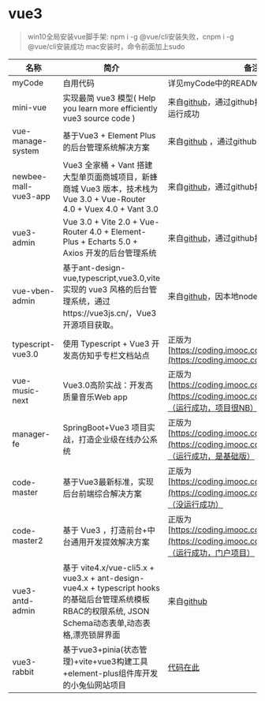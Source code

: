 # vue3
> win10全局安装vue脚手架: npm i -g @vue/cli安装失败，cnpm i -g @vue/cli安装成功
> mac安装时，命令前面加上sudo

| 名称 | 简介 | 备注 |
| ---- | ---- | ---- |
| myCode | 自用代码 | 详见myCode中的README | 
| mini-vue | 实现最简 vue3 模型( Help you learn more efficiently vue3 source code )  | 来自[github](https://github.com/cuixiaorui/mini-vue)，通过github搜索vue3获取，mac运行成功 | 
| vue-manage-system | 基于Vue3 + Element Plus 的后台管理系统解决方案| 来自[github](https://github.com/lin-xin/vue-manage-system) ，通过github搜索vue3获取  | 
| newbee-mall-vue3-app | Vue3 全家桶 + Vant 搭建大型单页面商城项目，新蜂商城 Vue3 版本，技术栈为 Vue 3.0 + Vue-Router 4.0 + Vuex 4.0 + Vant 3.0 | 来自[github](https://github.com/newbee-ltd/newbee-mall-vue3-app)，通过github搜索vue3获取 | 
| vue3-admin | Vue 3.0 + Vite 2.0 + Vue-Router 4.0 + Element-Plus + Echarts 5.0 + Axios 开发的后台管理系统| 来自[github](https://github.com/newbee-ltd/vue3-admin)，通过github搜索vue3获取  | 
| vue-vben-admin | 基于ant-design-vue,typescript,vue3.0,vite实现的 vue3 风格的后台管理系统，通过https://vue3js.cn/，Vue3开源项目获取。 | 来自[github](https://github.com/anncwb/vue-vben-admin)，因本地node版本问题未运行成功 | 
| typescript-vue3.0 | 使用 Typescript + Vue3 开发高仿知乎专栏文档站点 | 正版为[https://coding.imooc.com/class/449.html](https://coding.imooc.com/class/449.html) | 
| vue-music-next | Vue3.0高阶实战：开发高质量音乐Web app | 正版为[https://coding.imooc.com/class/503.html](https://coding.imooc.com/class/503.html)，（运行成功，项目很NB） | 
| manager-fe | SpringBoot+Vue3 项目实战，打造企业级在线办公系统 | 正版为[https://coding.imooc.com/class/530.html](https://coding.imooc.com/class/530.html)，（运行成功，是基础版） | 
| code-master | 基于Vue3最新标准，实现后台前端综合解决方案 | 正版为[https://coding.imooc.com/class/542.html](https://coding.imooc.com/class/542.html)，（没运行成功） | 
| code-master2 | 基于 Vue3 ，打造前台+中台通用开发提效解决方案 | 正版为[https://coding.imooc.com/class/577.html](https://coding.imooc.com/class/577.html)，（运行成功，门户项目） | 
| vue3-antd-admin | 基于 vite4.x/vue-cli5.x + vue3.x + ant-design-vue4.x + typescript hooks 的基础后台管理系统模板 RBAC的权限系统, JSON Schema动态表单,动态表格,漂亮锁屏界面 | 来自[github](https://github.com/buqiyuan/vue3-antd-admin) | 
| vue3-rabbit | 基于vue3+pinia(状态管理)+vite+vue3构建工具+element-plus组件库开发的小兔仙网站项目 |  [代码在此](https://github.com/itcast-Github/vue3-rabbit) | 


